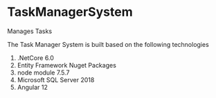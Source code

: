 # TaskManagerSystem
Manages Tasks

The Task Manager System is built based on the following technologies
1. .NetCore 6.0
2. Entity Framework Nuget Packages
3. node module 7.5.7
4. Microsoft SQL Server 2018
5. Angular 12
